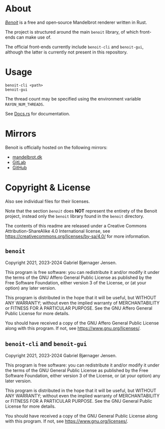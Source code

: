 # About

[*Benoit*](https://mandelbrot.dk/benoit) is a free and open‐source Mandelbrot renderer written in Rust.

The project is structured around the main `benoit` library, of which front-ends can make use of.

The official front-ends currently include `benoit-cli` and `benoit-gui`, although the latter is currently not present in this repository.

# Usage

```
benoit-cli <path>
benoit-gui
```

The thread count may be specified using the environment variable `RAYON_NUM_THREADS`.

See [Docs.rs](https://docs.rs/benoit/latest/benoit/) for documentation.

# Mirrors

Benoit is officially hosted on the following mirrors:

* [mandelbrot.dk](https://mandelbrot.dk/benoit)
* [GitLab](https://gitlab.com/bjoernager/benoit)
* [GitHub](https://github.com/bjoernager/benoit)

# Copyright & License

Also see individual files for their licenses.

Note that the section *`benoit`* does **NOT** represent the entirety of the Benoit project, instead only the `benoit` library found in the `benoit` directory.

The contents of this readme are released under a Creative Commons Attribution-ShareAlike 4.0 International license, see <https://creativecommons.org/licenses/by-sa/4.0/> for more information.

## `benoit`

Copyright 2021, 2023-2024 Gabriel Bjørnager Jensen.

This program is free software: you can redistribute it and/or modify it under the terms of the GNU Affero General Public License as published by the Free Software Foundation, either version 3 of the License, or (at your option) any later version.

This program is distributed in the hope that it will be useful, but WITHOUT ANY WARRANTY; without even the implied warranty of MERCHANTABILITY or FITNESS FOR A PARTICULAR PURPOSE. See the GNU Affero General Public License for more details.

You should have received a copy of the GNU Affero General Public License along with this program. If not, see <https://www.gnu.org/licenses/>.

## `benoit-cli` and `benoit-gui`

Copyright 2021, 2023-2024 Gabriel Bjørnager Jensen.

This program is free software: you can redistribute it and/or modify it under the terms of the GNU General Public License as published by the Free Software Foundation, either version 3 of the License, or (at your option) any later version.

This program is distributed in the hope that it will be useful, but WITHOUT ANY WARRANTY; without even the implied warranty of MERCHANTABILITY or FITNESS FOR A PARTICULAR PURPOSE. See the GNU General Public License for more details.

You should have received a copy of the GNU General Public License along with this program. If not, see <https://www.gnu.org/licenses/>.
